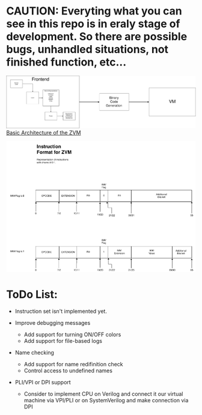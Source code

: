 # CAUTION: Everyting what you can see in this repo is in eraly stage of development. So there are possible bugs, unhandled situations, not finished function, etc...

![Arch](./images/arch.png)
[Basic Architecture of the ZVM](https://www.draw.io/?lightbox=1&highlight=0000ff&edit=_blank&layers=1&nav=1&title=Untitled%20Diagram.drawio#R3VnbcuI4EP0aHqnyhVseY5IwU5tUzS5Ts7OPii1szQjJK4sA8%2FUr2ZKvAgyxAztP2O3ultR9TqslBu58vVswEEcvNIB44FjBbuA%2BDBzHsS1L%2FEjJPpPY1lRJQoYCJSsES%2FQLakUl3aAAJhVFTinmKK4KfUoI9HlFBhij26raiuLqqDEI1YhWIVj6AMOG2t8o4FEmnY1L2p8gCiM9cr7iNdDKSpBEIKDbksh9HLhzRinPnta7OcQyejoumd3Tga%2F5xBgkvI3BYrwezv%2F4x%2Ftzb8UL%2FpV8X0SzoTPL3LwBvFErVrPlex0CRjckgNKLNXC9bYQ4XMbAl1%2B3IutCFvE1Fm%2B2eFTuIONwd3Cidr58ARxI15CzvVDZFgGe6qhFpeCOtRCopIa5bbFu8aCWfkYYNNqOhQEGAhjqlTIe0ZASgB8LqVcNVKHzTGmswvMDcr5XKAcbTk3BkwMdD52YF90wHx5bkeIKYCHkxwBgTgWDGHD0Vp1H92E3RH2CxXS9AL2Jx1A%2BLrOlytxn316Z%2FqQlYvCSgcHHXBSm9ubXwr8yGCkw7quvJXbYJnbM%2BiLH3e%2FGjfdiXpl%2BoUiMnKfNnVTz5tSrVcZFZVXLST6Ny9PkNNL0DHeQXR3OjlWNiz1pCWi7t3LfYtO7KUSfrOLTXhA9cmqIrpeYjGkNRN8zBvYltVgqJEfGGZnHKVKceeyULnaTL7cNgpNlbdoSLPYBvn7Mnj9thP0LYMkN1Cl3VkWh27ZO9bbx2u36Iw78n0tx9kGUtG6IHgAH59rIJupcmxeAyAmbK6d9PLm5tDcpomMXV2I1%2BXcjD4%2FeWjAekYF7L75a8U62yjI0ViYfclmK5LdR6ZsIGB8CjEJl54twSRKWPwfQpwykuUt1ZGIYRgQWQ%2Bs0fpbWou4Jrb9gzGAi3IFa1mMjTiw1idJ69Fzqg1x0ADjD%2F2eScLZpC%2FAzHD9tSA9en8GrvG3p0mV7ep%2Fh9BtgCLziMw5gl42j2o5WVUaWDOQDfK%2B8pxzx9FgYrqQVFVornN7ZrJDksLeihKutXPQP2fsTWCMsi8cniN%2Bg9Nr91lSrUbbpTDgxtdCTvoqU7pYO7U2GMiWDNUzS6KXVKC1HhzgulS%2F38sSEFiRBCQ2Zw%2Fa4u%2Br8j1KlzUpqcJflvIpKUaLRr5SV2UarenShPfYG4wdJBtGrJgrrTW6YCZSInRqR8Gva%2FA5HHR0gxzX0G8B%2FZwC%2F2xf23dE1Tgpib6I%2F80tot9uzg74HPn1feHfNw4Njuos6i7Wu0wVrzV48REAajHfT92aWVL44%2FYi5G7b7tOD0tLwFJJBV%2BtSuKu5HH2Puanc19nTcqJKOqUra097K5Oz%2FVSY7vz%2Bz861KX2zV27EDF2hNT6NTnnq%2BXHYPF973dTrfXg7y7MqMasQ8vwUoUWpk6rovuRoQr8VfwVnWin%2FU3cf%2FAA%3D%3D)

![IF](./images/instrformat.png)

# ToDo List:
* Instruction set isn't implemented yet.
* Improve debugging messages
  * Add support for turning ON/OFF colors
  * Add support for file-based logs

* Name checking
  * Add support for name redifinition check
  * Control access to undefined names

* PLI/VPI or DPI support
  * Consider to implement CPU on Verilog and connect it our virtual machine via
VPI/PLI or on SystemVerilog and make connection via DPI
